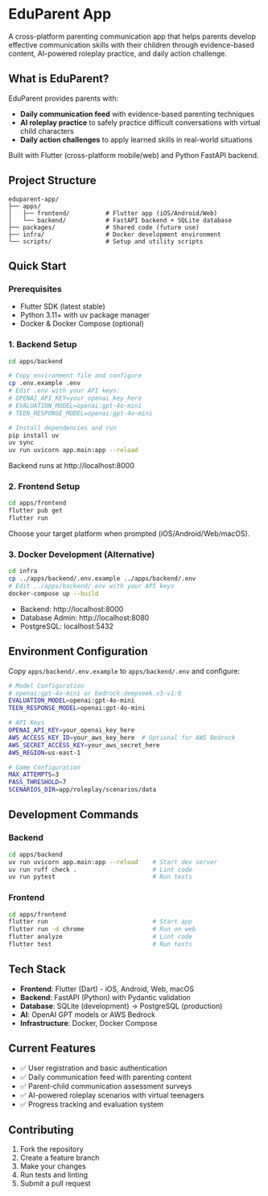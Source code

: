 # EduParent App

A cross-platform parenting communication app that helps parents develop effective communication skills with their children through evidence-based content, AI-powered roleplay practice, and daily action challenge.

## What is EduParent?

EduParent provides parents with:
- **Daily communication feed** with evidence-based parenting techniques
- **AI roleplay practice** to safely practice difficult conversations with virtual child characters
- **Daily action challenges** to apply learned skills in real-world situations 

Built with Flutter (cross-platform mobile/web) and Python FastAPI backend.

## Project Structure

```
eduparent-app/
├── apps/
│   ├── frontend/          # Flutter app (iOS/Android/Web)
│   └── backend/           # FastAPI backend + SQLite database
├── packages/              # Shared code (future use)
├── infra/                 # Docker development environment
└── scripts/               # Setup and utility scripts
```

## Quick Start

### Prerequisites
- Flutter SDK (latest stable)
- Python 3.11+ with uv package manager
- Docker & Docker Compose (optional)

### 1. Backend Setup
```bash
cd apps/backend

# Copy environment file and configure
cp .env.example .env
# Edit .env with your API keys:
# OPENAI_API_KEY=your_openai_key_here
# EVALUATION_MODEL=openai:gpt-4o-mini
# TEEN_RESPONSE_MODEL=openai:gpt-4o-mini

# Install dependencies and run
pip install uv
uv sync
uv run uvicorn app.main:app --reload
```
Backend runs at http://localhost:8000

### 2. Frontend Setup
```bash
cd apps/frontend
flutter pub get
flutter run
```
Choose your target platform when prompted (iOS/Android/Web/macOS).

### 3. Docker Development (Alternative)
```bash
cd infra
cp ../apps/backend/.env.example ../apps/backend/.env
# Edit ../apps/backend/.env with your API keys
docker-compose up --build
```
- Backend: http://localhost:8000
- Database Admin: http://localhost:8080
- PostgreSQL: localhost:5432

## Environment Configuration

Copy `apps/backend/.env.example` to `apps/backend/.env` and configure:

```bash
# Model Configuration
# openai:gpt-4o-mini or bedrock:deepseek.v3-v1:0
EVALUATION_MODEL=openai:gpt-4o-mini
TEEN_RESPONSE_MODEL=openai:gpt-4o-mini

# API Keys
OPENAI_API_KEY=your_openai_key_here
AWS_ACCESS_KEY_ID=your_aws_key_here  # Optional for AWS Bedrock
AWS_SECRET_ACCESS_KEY=your_aws_secret_here
AWS_REGION=us-east-1

# Game Configuration
MAX_ATTEMPTS=3
PASS_THRESHOLD=7
SCENARIOS_DIR=app/roleplay/scenarios/data
```

## Development Commands

### Backend
```bash
cd apps/backend
uv run uvicorn app.main:app --reload    # Start dev server
uv run ruff check .                     # Lint code
uv run pytest                           # Run tests
```

### Frontend
```bash
cd apps/frontend
flutter run                             # Start app
flutter run -d chrome                   # Run on web
flutter analyze                         # Lint code
flutter test                            # Run tests
```

## Tech Stack

- **Frontend**: Flutter (Dart) - iOS, Android, Web, macOS
- **Backend**: FastAPI (Python) with Pydantic validation
- **Database**: SQLite (development) → PostgreSQL (production)
- **AI**: OpenAI GPT models or AWS Bedrock
- **Infrastructure**: Docker, Docker Compose

## Current Features

- ✅ User registration and basic authentication
- ✅ Daily communication feed with parenting content
- ✅ Parent-child communication assessment surveys
- ✅ AI-powered roleplay scenarios with virtual teenagers
- ✅ Progress tracking and evaluation system

## Contributing

1. Fork the repository
2. Create a feature branch
3. Make your changes
4. Run tests and linting
5. Submit a pull request

